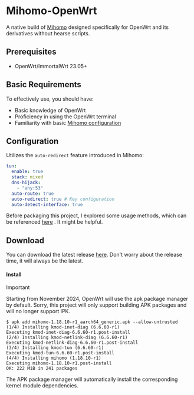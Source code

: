 # Mihomo-OpenWrt

A native build of [Mihomo](https://github.com/MetaCubeX/mihomo) designed specifically for OpenWrt and its derivatives without hearse scripts.

## Prerequisites

* OpenWrt/ImmortalWrt 23.05+

## Basic Requirements

To effectively use, you should have:

* Basic knowledge of OpenWrt
* Proficiency in using the OpenWrt terminal
* Familiarity with basic [Mihomo configuration](https://wiki.metacubex.one/en/config/)

## Configuration

Utilizes the `auto-redirect` feature introduced in Mihomo:

```yaml
tun:
  enable: true
  stack: mixed
  dns-hijack:
    - "any:53"
  auto-route: true
  auto-redirect: true # Key configuration
  auto-detect-interface: true
```

Before packaging this project, I explored some usage methods, which can be referenced [here](https://gist.github.com/douglarek/99fb8d7f30fac2a6d2e9a32a47296e30) . It might be helpful.

## Download

You can download the latest release [here](https://github.com/douglarek/vanilla-mihomo/releases). Don't worry about the release time, it will always be the latest.

#### Install

> [!IMPORTANT]
> Starting from November 2024, OpenWrt will use the apk package manager by default. Sorry, this project will only support building APK packages and will no longer support IPK.

```
$ apk add mihomo-1.18.10-r1_aarch64_generic.apk --allow-untrusted
(1/4) Installing kmod-inet-diag (6.6.60-r1)
Executing kmod-inet-diag-6.6.60-r1.post-install
(2/4) Installing kmod-netlink-diag (6.6.60-r1)
Executing kmod-netlink-diag-6.6.60-r1.post-install
(3/4) Installing kmod-tun (6.6.60-r1)
Executing kmod-tun-6.6.60-r1.post-install
(4/4) Installing mihomo (1.18.10-r1)
Executing mihomo-1.18.10-r1.post-install
OK: 222 MiB in 241 packages
```

The APK package manager will automatically install the corresponding kernel module dependencies.
